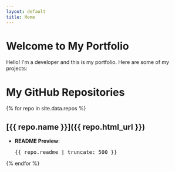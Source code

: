 ```yaml
---
layout: default
title: Home
---
```


# Welcome to My Portfolio
Hello! I'm a developer and this is my portfolio. Here are some of my projects:

# My GitHub Repositories

{% for repo in site.data.repos %}
## [{{ repo.name }}]({{ repo.html_url }})
- **README Preview**:
  <pre>{{ repo.readme | truncate: 500 }}</pre>
{% endfor %}
